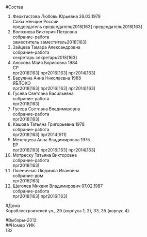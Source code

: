 #Состав  
1. Феоктистова Любовь Юрьевна 26.03.1979  
    Союз женщин России  
    председатель председатель2018[163] председатель2016[163]  
2. Волознева Виктория Петровна  
    собрание-работа  
    заместитель заместитель2018[163]  
3. Зайцева Тамара Александровна  
    собрание-работа  
    секретарь секретарь2018[163]  
4. Аносова Майя Борисовна 1984  
    СР  
    прг2018[163] прг2016[163] прг2014[163]  
5. Барулина Анна Николаевна 1988  
    ЯБЛОКО  
    прг2018[163] прг2016[163] прг2014[163]  
6. Гусева Светлана Васильевна  
    собрание-работа  
    прг2018[163]  
7. Гусева Светлана Владимировна  
    собрание-работа  
    прг2018[163]  
8. Кашова Татьяна Григорьевна 1978  
    собрание-работа  
    прг2018[163] прг2014[911]  
9. Мезенцева Анна Владимировна 1975  
    ЕР  
    прг2018[163] прг2016[163] прг2014[163]  
10. Мотреску Татьяна Викторовна  
    собрание-работа  
    прг2018[163]  
11. Пшеничная Людмила Ивановна  
    собрание-дом  
    прг2018[163]  
12. Щеголев Михаил Владимирович 07.02.1987  
    собрание-работа  
    прг2018[163] прг2016[163]  

#Дома  
Кораблестроителей ул.,     29 (корпуса 1, 2), 33, 35 (корпус 4).  
  
#Выборы-2012  
##Номер УИК  
132  
